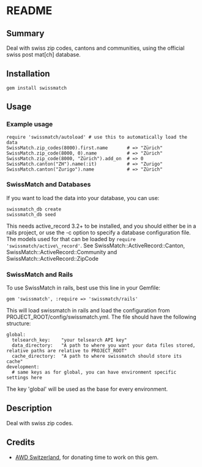 README
======


Summary
-------
Deal with swiss zip codes, cantons and communities, using the official swiss post mat[ch]
database.



Installation
------------
`gem install swissmatch`



Usage
-----
### Example usage

    require 'swissmatch/autoload' # use this to automatically load the data
    SwissMatch.zip_codes(8000).first.name       # => "Zürich"
    SwissMatch.zip_code(8000, 0).name           # => "Zürich"
    SwissMatch.zip_code(8000, "Zürich").add_on  # => 0
    SwissMatch.canton("ZH").name(:it)           # => "Zurigo"
    SwissMatch.canton("Zurigo").name            # => "Zürich"

### SwissMatch and Databases
If you want to load the data into your database, you can use:

    swissmatch_db create
    swissmatch_db seed

This needs active_record 3.2+ to be installed, and you should either be in a rails project, or
use the -c option to specify a database configuration file.
The models used for that can be loaded by `require 'swissmatch/active\_record'`.
See SwissMatch::ActiveRecord::Canton, SwissMatch::ActiveRecord::Community and
SwissMatch::ActiveRecord::ZipCode

### SwissMatch and Rails
To use SwissMatch in rails, best use this line in your Gemfile:

    gem 'swissmatch', :require => 'swissmatch/rails'

This will load swissmatch in rails and load the configuration from
PROJECT_ROOT/config/swissmatch.yml. The file should have the following structure:

    global:
      telsearch_key:    "your telsearch API key"
      data_directory:   "A path to where you want your data files stored, relative paths are relative to PROJECT_ROOT"
      cache_directory:  "A path to where swissmatch should store its cache"
    development:
      # same keys as for global, you can have environment specific settings here

The key 'global' will be used as the base for every environment.



Description
-----------
Deal with swiss zip codes.



Credits
-------

* <a href="http://www.awd.ch/">AWD Switzerland<a>, for donating time to work on this gem.
